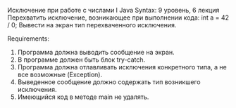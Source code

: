 Исключение при работе с числами Ӏ Java Syntax: 9 уровень, 6 лекция
Перехватить исключение, возникающее при выполнении кода:
int a = 42 / 0;
Вывести на экран тип перехваченного исключения.


Requirements:
1. Программа должна выводить сообщение на экран.
2. В программе должен быть блок try-catch.
3. Программа должна отлавливать исключения конкретного типа, а не все возможные (Exception).
4. Выведенное сообщение должно содержать тип возникшего исключения.
5. Имеющийся код в методе main не удалять.
